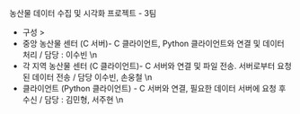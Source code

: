 농산물 데이터 수집 및 시각화 프로젝트 - 3팀
 - 구성 >
 - 중앙 농산물 센터 (C 서버)- C 클라이언트, Python 클라이언트와 연결 및 데이터 처리 / 담당 : 이수빈 \n
 - 각 지역 농산물 센터 (C 클라이언트)- C 서버와 연결 및 파일 전송. 서버로부터 요청된 데이터 전송 / 담당 이수빈, 손웅철 \n
 - 클라이언트 (Python 클라이언트) - C 서버와 연결, 필요한 데이터 서버에 요청 후 수신 / 담당 : 김민형, 서주현 \n
